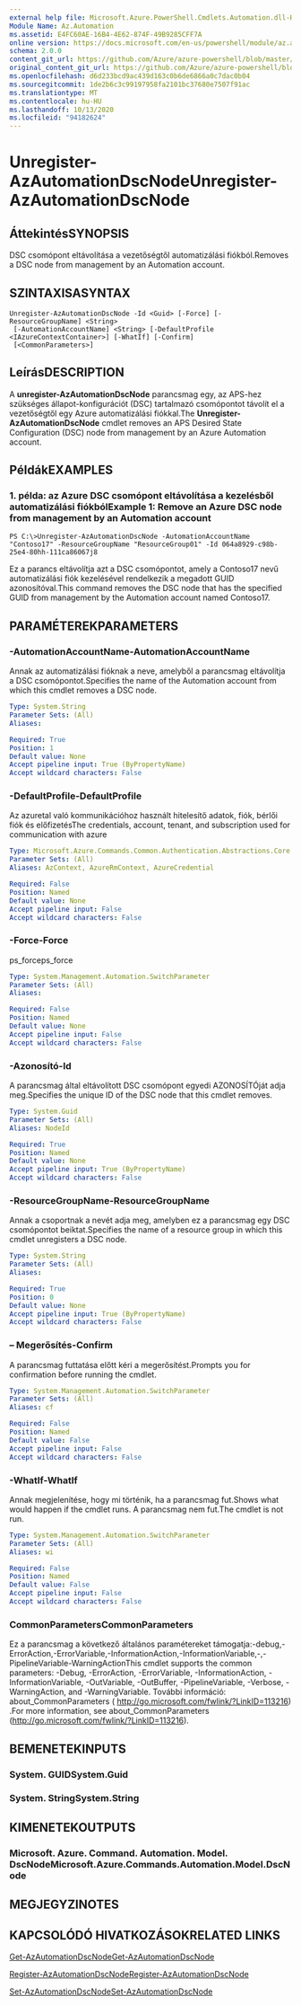 ```yaml
---
external help file: Microsoft.Azure.PowerShell.Cmdlets.Automation.dll-Help.xml
Module Name: Az.Automation
ms.assetid: E4FC60AE-16B4-4E62-874F-49B9285CFF7A
online version: https://docs.microsoft.com/en-us/powershell/module/az.automation/unregister-azautomationdscnode
schema: 2.0.0
content_git_url: https://github.com/Azure/azure-powershell/blob/master/src/Automation/Automation/help/Unregister-AzAutomationDscNode.md
original_content_git_url: https://github.com/Azure/azure-powershell/blob/master/src/Automation/Automation/help/Unregister-AzAutomationDscNode.md
ms.openlocfilehash: d6d233bcd9ac439d163c0b6de6866a0c7dac0b04
ms.sourcegitcommit: 1de2b6c3c99197958fa2101bc37680e7507f91ac
ms.translationtype: MT
ms.contentlocale: hu-HU
ms.lasthandoff: 10/13/2020
ms.locfileid: "94182624"
---
```

# <span data-ttu-id="9ec61-101">Unregister-AzAutomationDscNode</span><span class="sxs-lookup"><span data-stu-id="9ec61-101">Unregister-AzAutomationDscNode</span></span>

## <span data-ttu-id="9ec61-102">Áttekintés</span><span class="sxs-lookup"><span data-stu-id="9ec61-102">SYNOPSIS</span></span>
<span data-ttu-id="9ec61-103">DSC csomópont eltávolítása a vezetőségtől automatizálási fiókból.</span><span class="sxs-lookup"><span data-stu-id="9ec61-103">Removes a DSC node from management by an Automation account.</span></span>

## <span data-ttu-id="9ec61-104">SZINTAXISA</span><span class="sxs-lookup"><span data-stu-id="9ec61-104">SYNTAX</span></span>

```
Unregister-AzAutomationDscNode -Id <Guid> [-Force] [-ResourceGroupName] <String>
 [-AutomationAccountName] <String> [-DefaultProfile <IAzureContextContainer>] [-WhatIf] [-Confirm]
 [<CommonParameters>]
```

## <span data-ttu-id="9ec61-105">Leírás</span><span class="sxs-lookup"><span data-stu-id="9ec61-105">DESCRIPTION</span></span>
<span data-ttu-id="9ec61-106">A **unregister-AzAutomationDscNode** parancsmag egy, az APS-hez szükséges állapot-konfigurációt (DSC) tartalmazó csomópontot távolít el a vezetőségtől egy Azure automatizálási fiókkal.</span><span class="sxs-lookup"><span data-stu-id="9ec61-106">The **Unregister-AzAutomationDscNode** cmdlet removes an APS Desired State Configuration (DSC) node from management by an Azure Automation account.</span></span>

## <span data-ttu-id="9ec61-107">Példák</span><span class="sxs-lookup"><span data-stu-id="9ec61-107">EXAMPLES</span></span>

### <span data-ttu-id="9ec61-108">1. példa: az Azure DSC csomópont eltávolítása a kezelésből automatizálási fiókból</span><span class="sxs-lookup"><span data-stu-id="9ec61-108">Example 1: Remove an Azure DSC node from management by an Automation account</span></span>
```
PS C:\>Unregister-AzAutomationDscNode -AutomationAccountName "Contoso17" -ResourceGroupName "ResourceGroup01" -Id 064a8929-c98b-25e4-80hh-111ca86067j8
```

<span data-ttu-id="9ec61-109">Ez a parancs eltávolítja azt a DSC csomópontot, amely a Contoso17 nevű automatizálási fiók kezelésével rendelkezik a megadott GUID azonosítóval.</span><span class="sxs-lookup"><span data-stu-id="9ec61-109">This command removes the DSC node that has the specified GUID from management by the Automation account named Contoso17.</span></span>

## <span data-ttu-id="9ec61-110">PARAMÉTEREK</span><span class="sxs-lookup"><span data-stu-id="9ec61-110">PARAMETERS</span></span>

### <span data-ttu-id="9ec61-111">-AutomationAccountName</span><span class="sxs-lookup"><span data-stu-id="9ec61-111">-AutomationAccountName</span></span>
<span data-ttu-id="9ec61-112">Annak az automatizálási fióknak a neve, amelyből a parancsmag eltávolítja a DSC csomópontot.</span><span class="sxs-lookup"><span data-stu-id="9ec61-112">Specifies the name of the Automation account from which this cmdlet removes a DSC node.</span></span>

```yaml
Type: System.String
Parameter Sets: (All)
Aliases:

Required: True
Position: 1
Default value: None
Accept pipeline input: True (ByPropertyName)
Accept wildcard characters: False
```

### <span data-ttu-id="9ec61-113">-DefaultProfile</span><span class="sxs-lookup"><span data-stu-id="9ec61-113">-DefaultProfile</span></span>
<span data-ttu-id="9ec61-114">Az azuretal való kommunikációhoz használt hitelesítő adatok, fiók, bérlői fiók és előfizetés</span><span class="sxs-lookup"><span data-stu-id="9ec61-114">The credentials, account, tenant, and subscription used for communication with azure</span></span>

```yaml
Type: Microsoft.Azure.Commands.Common.Authentication.Abstractions.Core.IAzureContextContainer
Parameter Sets: (All)
Aliases: AzContext, AzureRmContext, AzureCredential

Required: False
Position: Named
Default value: None
Accept pipeline input: False
Accept wildcard characters: False
```

### <span data-ttu-id="9ec61-115">-Force</span><span class="sxs-lookup"><span data-stu-id="9ec61-115">-Force</span></span>
<span data-ttu-id="9ec61-116">ps_force</span><span class="sxs-lookup"><span data-stu-id="9ec61-116">ps_force</span></span>

```yaml
Type: System.Management.Automation.SwitchParameter
Parameter Sets: (All)
Aliases:

Required: False
Position: Named
Default value: None
Accept pipeline input: False
Accept wildcard characters: False
```

### <span data-ttu-id="9ec61-117">-Azonosító</span><span class="sxs-lookup"><span data-stu-id="9ec61-117">-Id</span></span>
<span data-ttu-id="9ec61-118">A parancsmag által eltávolított DSC csomópont egyedi AZONOSÍTÓját adja meg.</span><span class="sxs-lookup"><span data-stu-id="9ec61-118">Specifies the unique ID of the DSC node that this cmdlet removes.</span></span>

```yaml
Type: System.Guid
Parameter Sets: (All)
Aliases: NodeId

Required: True
Position: Named
Default value: None
Accept pipeline input: True (ByPropertyName)
Accept wildcard characters: False
```

### <span data-ttu-id="9ec61-119">-ResourceGroupName</span><span class="sxs-lookup"><span data-stu-id="9ec61-119">-ResourceGroupName</span></span>
<span data-ttu-id="9ec61-120">Annak a csoportnak a nevét adja meg, amelyben ez a parancsmag egy DSC csomópontot beiktat.</span><span class="sxs-lookup"><span data-stu-id="9ec61-120">Specifies the name of a resource group in which this cmdlet unregisters a DSC node.</span></span>

```yaml
Type: System.String
Parameter Sets: (All)
Aliases:

Required: True
Position: 0
Default value: None
Accept pipeline input: True (ByPropertyName)
Accept wildcard characters: False
```

### <span data-ttu-id="9ec61-121">– Megerősítés</span><span class="sxs-lookup"><span data-stu-id="9ec61-121">-Confirm</span></span>
<span data-ttu-id="9ec61-122">A parancsmag futtatása előtt kéri a megerősítést.</span><span class="sxs-lookup"><span data-stu-id="9ec61-122">Prompts you for confirmation before running the cmdlet.</span></span>

```yaml
Type: System.Management.Automation.SwitchParameter
Parameter Sets: (All)
Aliases: cf

Required: False
Position: Named
Default value: False
Accept pipeline input: False
Accept wildcard characters: False
```

### <span data-ttu-id="9ec61-123">-WhatIf</span><span class="sxs-lookup"><span data-stu-id="9ec61-123">-WhatIf</span></span>
<span data-ttu-id="9ec61-124">Annak megjelenítése, hogy mi történik, ha a parancsmag fut.</span><span class="sxs-lookup"><span data-stu-id="9ec61-124">Shows what would happen if the cmdlet runs.</span></span>
<span data-ttu-id="9ec61-125">A parancsmag nem fut.</span><span class="sxs-lookup"><span data-stu-id="9ec61-125">The cmdlet is not run.</span></span>

```yaml
Type: System.Management.Automation.SwitchParameter
Parameter Sets: (All)
Aliases: wi

Required: False
Position: Named
Default value: False
Accept pipeline input: False
Accept wildcard characters: False
```

### <span data-ttu-id="9ec61-126">CommonParameters</span><span class="sxs-lookup"><span data-stu-id="9ec61-126">CommonParameters</span></span>
<span data-ttu-id="9ec61-127">Ez a parancsmag a következő általános paramétereket támogatja:-debug,-ErrorAction,-ErrorVariable,-InformationAction,-InformationVariable,-,-PipelineVariable-WarningAction</span><span class="sxs-lookup"><span data-stu-id="9ec61-127">This cmdlet supports the common parameters: -Debug, -ErrorAction, -ErrorVariable, -InformationAction, -InformationVariable, -OutVariable, -OutBuffer, -PipelineVariable, -Verbose, -WarningAction, and -WarningVariable.</span></span> <span data-ttu-id="9ec61-128">További információ: about_CommonParameters ( http://go.microsoft.com/fwlink/?LinkID=113216) .</span><span class="sxs-lookup"><span data-stu-id="9ec61-128">For more information, see about_CommonParameters (http://go.microsoft.com/fwlink/?LinkID=113216).</span></span>

## <span data-ttu-id="9ec61-129">BEMENETEK</span><span class="sxs-lookup"><span data-stu-id="9ec61-129">INPUTS</span></span>

### <span data-ttu-id="9ec61-130">System. GUID</span><span class="sxs-lookup"><span data-stu-id="9ec61-130">System.Guid</span></span>

### <span data-ttu-id="9ec61-131">System. String</span><span class="sxs-lookup"><span data-stu-id="9ec61-131">System.String</span></span>

## <span data-ttu-id="9ec61-132">KIMENETEK</span><span class="sxs-lookup"><span data-stu-id="9ec61-132">OUTPUTS</span></span>

### <span data-ttu-id="9ec61-133">Microsoft. Azure. Command. Automation. Model. DscNode</span><span class="sxs-lookup"><span data-stu-id="9ec61-133">Microsoft.Azure.Commands.Automation.Model.DscNode</span></span>

## <span data-ttu-id="9ec61-134">MEGJEGYZI</span><span class="sxs-lookup"><span data-stu-id="9ec61-134">NOTES</span></span>

## <span data-ttu-id="9ec61-135">KAPCSOLÓDÓ HIVATKOZÁSOK</span><span class="sxs-lookup"><span data-stu-id="9ec61-135">RELATED LINKS</span></span>

[<span data-ttu-id="9ec61-136">Get-AzAutomationDscNode</span><span class="sxs-lookup"><span data-stu-id="9ec61-136">Get-AzAutomationDscNode</span></span>](./Get-AzAutomationDscNode.md)

[<span data-ttu-id="9ec61-137">Register-AzAutomationDscNode</span><span class="sxs-lookup"><span data-stu-id="9ec61-137">Register-AzAutomationDscNode</span></span>](./Register-AzAutomationDscNode.md)

[<span data-ttu-id="9ec61-138">Set-AzAutomationDscNode</span><span class="sxs-lookup"><span data-stu-id="9ec61-138">Set-AzAutomationDscNode</span></span>](./Set-AzAutomationDscNode.md)


